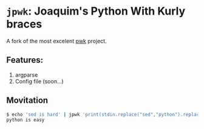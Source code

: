 # ``jpwk``: **J**oaquim's **P**ython **W**ith **K**urly braces

A fork of the most excelent [pwk](https://github.com/umlet/pwk) project.

## Features:

1. argparse
2. Config file (soon...)

## Movitation

```bash
$ echo 'sed is hard' | jpwk 'print(stdin.replace("sed","python").replace("hard", "easy"))'
python is easy
```
